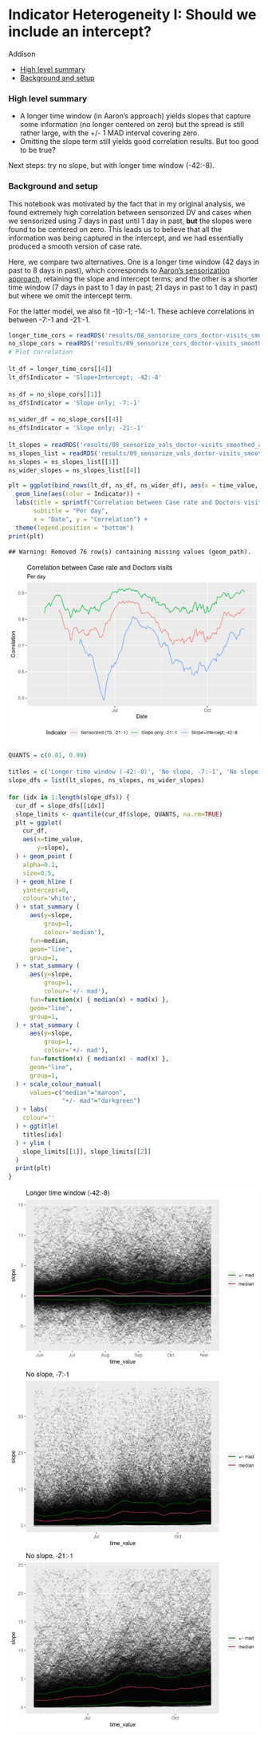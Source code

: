 Indicator Heterogeneity I: Should we include an intercept?
================
Addison

  - [High level summary](#high-level-summary)
  - [Background and setup](#background-and-setup)

### High level summary

  - A longer time window (in Aaron’s approach) yields slopes that
    capture some information (no longer centered on zero) but the spread
    is still rather large, with the +/- 1 MAD interval covering zero.
  - Omitting the slope term still yields good correlation results. But
    too good to be true?

Next steps: try no slope, but with longer time window (-42:-8).

### Background and setup

This notebook was motivated by the fact that in my original analysis, we
found extremely high correlation between sensorized DV and cases when we
sensorized using 7 days in past until 1 day in past, **but** the slopes
were found to be centered on zero. This leads us to believe that all the
information was being captured in the intercept, and we had essentially
produced a smooth version of case rate.

Here, we compare two alternatives. One is a longer time window (42 days
in past to 8 days in past), which corresponds to [Aaron’s sensorization
approach](https://delphi.cmu.edu/blog/2020/11/05/a-syndromic-covid-19-indicator-based-on-insurance-claims-of-outpatient-visits/),
retaining the slope and intercept terms; and the other is a shorter time
window (7 days in past to 1 day in past; 21 days in past to 1 day in
past) but where we omit the intercept term.

For the latter model, we also fit -10:-1; -14:-1. These achieve
correlations in between -7:-1 and -21:-1.

``` r
longer_time_cors = readRDS('results/08_sensorize_cors_doctor-visits_smoothed_adj_cli.RDS')
no_slope_cors = readRDS('results/09_sensorize_cors_doctor-visits_smoothed_adj_cli.RDS')
# Plot correlation 

lt_df = longer_time_cors[[4]]
lt_df$Indicator = 'Slope+Intercept; -42:-8'

ns_df = no_slope_cors[[1]]
ns_df$Indicator = 'Slope only; -7:-1'

ns_wider_df = no_slope_cors[[4]]
ns_df$Indicator = 'Slope only; -21:-1'

lt_slopes = readRDS('results/08_sensorize_vals_doctor-visits_smoothed_adj_cli.RDS')[[4]]
ns_slopes_list = readRDS('results/09_sensorize_vals_doctor-visits_smoothed_adj_cli.RDS')
ns_slopes = ns_slopes_list[[1]]
ns_wider_slopes = ns_slopes_list[[4]]
```

``` r
plt = ggplot(bind_rows(lt_df, ns_df, ns_wider_df), aes(x = time_value, y = value)) +
  geom_line(aes(color = Indicator)) +
  labs(title = sprintf("Correlation between Case rate and Doctors visits"),
       subtitle = "Per day",
       x = "Date", y = "Correlation") +
  theme(legend.position = "bottom")
print(plt)
```

    ## Warning: Removed 76 row(s) containing missing values (geom_path).

![](DAP_Report_IndicatorHeterogeneity_02_Intercept_files/figure-gfm/plot_correlations-1.png)<!-- -->

``` r
QUANTS = c(0.01, 0.99)

titles = c('Longer time window (-42:-8)', 'No slope, -7:-1', 'No slope, -21:-1')
slope_dfs = list(lt_slopes, ns_slopes, ns_wider_slopes)

for (idx in 1:length(slope_dfs)) {
  cur_df = slope_dfs[[idx]]
  slope_limits <- quantile(cur_df$slope, QUANTS, na.rm=TRUE)
  plt = ggplot(
    cur_df,
    aes(x=time_value,
        y=slope),
  ) + geom_point (
    alpha=0.1,
    size=0.5,
  ) + geom_hline (
    yintercept=0,
    colour='white',
  ) + stat_summary (
      aes(y=slope,
          group=1,
          colour='median'),
      fun=median,
      geom="line",
      group=1,
  ) + stat_summary (
      aes(y=slope,
          group=1,
          colour='+/- mad'),
      fun=function(x) { median(x) + mad(x) },
      geom="line",
      group=1,
  ) + stat_summary (
      aes(y=slope,
          group=1,
          colour='+/- mad'),
      fun=function(x) { median(x) - mad(x) },
      geom="line",
      group=1,
  ) + scale_colour_manual(
      values=c("median"="maroon",
               "+/- mad"="darkgreen")
  ) + labs(
    colour=''
  ) + ggtitle(
    titles[idx]
  ) + ylim (
    slope_limits[[1]], slope_limits[[2]]
  )
  print(plt)
}
```

![](DAP_Report_IndicatorHeterogeneity_02_Intercept_files/figure-gfm/plot_slopes-1.png)<!-- -->![](DAP_Report_IndicatorHeterogeneity_02_Intercept_files/figure-gfm/plot_slopes-2.png)<!-- -->![](DAP_Report_IndicatorHeterogeneity_02_Intercept_files/figure-gfm/plot_slopes-3.png)<!-- -->
